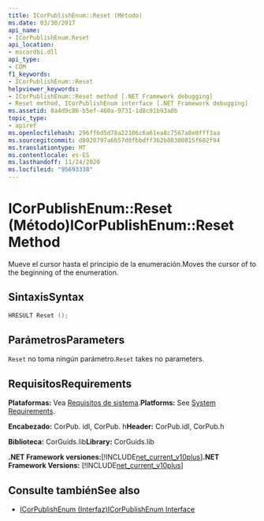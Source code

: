 ```yaml
---
title: ICorPublishEnum::Reset (Método)
ms.date: 03/30/2017
api_name:
- ICorPublishEnum.Reset
api_location:
- mscordbi.dll
api_type:
- COM
f1_keywords:
- ICorPublishEnum::Reset
helpviewer_keywords:
- ICorPublishEnum::Reset method [.NET Framework debugging]
- Reset method, ICorPublishEnum interface [.NET Framework debugging]
ms.assetid: 8a4d9c86-b5ef-460a-9731-1d8c91b93a0b
topic_type:
- apiref
ms.openlocfilehash: 296ff6d5d78a22106c6a61ea8c7567a8e0fff3aa
ms.sourcegitcommit: d8020797a6657d0fbbdff362b80300815f682f94
ms.translationtype: MT
ms.contentlocale: es-ES
ms.lasthandoff: 11/24/2020
ms.locfileid: "95693338"
---
```

# <a name="icorpublishenumreset-method"></a><span data-ttu-id="e1151-102">ICorPublishEnum::Reset (Método)</span><span class="sxs-lookup"><span data-stu-id="e1151-102">ICorPublishEnum::Reset Method</span></span>

<span data-ttu-id="e1151-103">Mueve el cursor hasta el principio de la enumeración.</span><span class="sxs-lookup"><span data-stu-id="e1151-103">Moves the cursor of to the beginning of the enumeration.</span></span>  
  
## <a name="syntax"></a><span data-ttu-id="e1151-104">Sintaxis</span><span class="sxs-lookup"><span data-stu-id="e1151-104">Syntax</span></span>  
  
```cpp  
HRESULT Reset ();  
```  
  
## <a name="parameters"></a><span data-ttu-id="e1151-105">Parámetros</span><span class="sxs-lookup"><span data-stu-id="e1151-105">Parameters</span></span>  

 <span data-ttu-id="e1151-106">`Reset` no toma ningún parámetro.</span><span class="sxs-lookup"><span data-stu-id="e1151-106">`Reset` takes no parameters.</span></span>  
  
## <a name="requirements"></a><span data-ttu-id="e1151-107">Requisitos</span><span class="sxs-lookup"><span data-stu-id="e1151-107">Requirements</span></span>  

 <span data-ttu-id="e1151-108">**Plataformas:** Vea [Requisitos de sistema](../../get-started/system-requirements.md).</span><span class="sxs-lookup"><span data-stu-id="e1151-108">**Platforms:** See [System Requirements](../../get-started/system-requirements.md).</span></span>  
  
 <span data-ttu-id="e1151-109">**Encabezado:** CorPub. idl, CorPub. h</span><span class="sxs-lookup"><span data-stu-id="e1151-109">**Header:** CorPub.idl, CorPub.h</span></span>  
  
 <span data-ttu-id="e1151-110">**Biblioteca:** CorGuids.lib</span><span class="sxs-lookup"><span data-stu-id="e1151-110">**Library:** CorGuids.lib</span></span>  
  
 <span data-ttu-id="e1151-111">**.NET Framework versiones:**[!INCLUDE[net_current_v10plus](../../../../includes/net-current-v10plus-md.md)]</span><span class="sxs-lookup"><span data-stu-id="e1151-111">**.NET Framework Versions:** [!INCLUDE[net_current_v10plus](../../../../includes/net-current-v10plus-md.md)]</span></span>  
  
## <a name="see-also"></a><span data-ttu-id="e1151-112">Consulte también</span><span class="sxs-lookup"><span data-stu-id="e1151-112">See also</span></span>

- [<span data-ttu-id="e1151-113">ICorPublishEnum (Interfaz)</span><span class="sxs-lookup"><span data-stu-id="e1151-113">ICorPublishEnum Interface</span></span>](icorpublishenum-interface.md)
